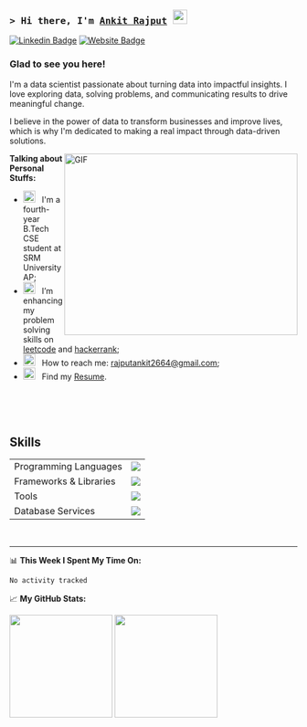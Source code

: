 ### <samp>&gt; Hi there, I'm <a href="https://gkassym.netlify.app" target="_blank">Ankit Rajput</a> <img src="https://media.giphy.com/media/hvRJCLFzcasrR4ia7z/giphy.gif" width="25"> </samp>

[![Linkedin Badge](https://img.shields.io/badge/-LinkedIn-0e76a8?style=flat-square&logo=Linkedin&logoColor=white)](www.linkedin.com/in/ankitrajput012)
[![Website Badge](https://img.shields.io/badge/Website-3b5998?style=flat-square&logo=google-chrome&logoColor=white)]()
<!-- 
[![Twitter Badge](https://img.shields.io/badge/-Twitter-00acee?style=flat-square&logo=Twitter&logoColor=white)]()
[![Instagram Badge](https://img.shields.io/badge/-Instagram-e4405f?style=flat-square&logo=Instagram&logoColor=white)]()
[![Medium Badge](https://img.shields.io/badge/medium-%2312100E.svg?&style=for-square&logo=medium&logoColor=white)]()
[![Telegram Badge](https://img.shields.io/badge/-Telegram-0088cc?style=flat-square&logo=Telegram&logoColor=white)]() 
-->

### Glad to see you here!

I'm a data scientist passionate about turning data into impactful insights. I love exploring data, solving problems, and communicating results to drive meaningful change.

 I believe in the power of data to transform businesses and improve lives, which is why I'm dedicated to making a real impact through data-driven solutions.

<img align="right" alt="GIF" src="https://github.com/Gapur/Gapur/blob/main/assets/coding.gif?raw=true" width="408" height="318" />
  

**Talking about Personal Stuffs:**

- <img src="https://github.com/Gapur/Gapur/blob/main/assets/developer.gif?raw=true" width="21" />&nbsp;&nbsp; I'm a fourth-year B.Tech CSE student at SRM University AP;
- <img src="https://github.com/Gapur/Gapur/blob/main/assets/lightning.gif?raw=true" width="21" />&nbsp;&nbsp; I’m enhancing my problem solving skills on [leetcode](https://leetcode.com/GKassym) and [hackerrank](https://www.hackerrank.com/profile/AP21110010918);
- <img src="https://github.com/Gapur/Gapur/blob/main/assets/letterbox.gif?raw=true" width="21" />&nbsp;&nbsp; How to reach me: rajputankit2664@gmail.com;
- <img src="https://github.com/Gapur/Gapur/blob/main/assets/doc.gif?raw=true" width="21" />&nbsp;&nbsp; Find my [Resume](https://gkassym.netlify.app/Resume.pdf).

</br></br></br>

<h2>Skills</h2>
<table>
    <tr>
        <td>Programming Languages</td>
        <td><img src="https://skillicons.dev/icons?i=python,r,mysql,java,c,javascript,html,css" /></td>
    </tr>
    <tr>
        <td>Frameworks & Libraries</td>
        <td><img src="https://skillicons.dev/icons?i=mysql,flask,bootstrap"><br></td>
    </tr>
    <tr>
        <td>Tools</td>
        <td><img src="https://skillicons.dev/icons?i=vscode,github,git"></td>
    </tr>
    <tr>
        <td>Database Services</td>
        <td><img src="https://skillicons.dev/icons?i=mysql,mongodb"></td>
    </tr>
</table>

<br/>
<hr/>

📊 **This Week I Spent My Time On:**
<!--START_SECTION:waka-->

```txt
No activity tracked
```

<!--END_SECTION:waka-->


📈 **My GitHub Stats:**

<p>
  <img height="180em" src="https://github-readme-stats.vercel.app/api?username=r-ajputankit&show_icons=true&hide_border=true&&count_private=true&include_all_commits=true" />
  <img height="180em" src="https://github-readme-stats.vercel.app/api/top-langs/?username=r-ajputankit&exclude_repo=KNN-Image-Classification&show_icons=true&hide_border=true&layout=compact&langs_count=8"/>
</p>
